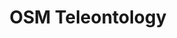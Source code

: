 ---
schema: default
title: OSM Teleontology
notes: A teleontology developed based on data from Open Street Maps.
organization: DataScientia Foundation
resources:
  - name: OSM-TONTO.UAN.owl
    url: ''
    format: owl
    description: The OWL RDF/XML distribution of the OSM Teleontology.
    license: ''
    status: Unannotated
    byteSize: '338'
    issued: '2023-04-12'
    language: en
    modified: '11 April 2023, 06:43 (UTC+01:00)'
    OntologyEngineeringTool: Protégé
    ontologyLanguage: owl
    ontologySyntax: rdf
    example: ''
    ReferenceLKRepository: SREP
    referenceOntology: UKC
    referenceDatasets: ''
distribution: osm-tonto-owl
keyword: geography
publisher: DataScientia Foundation
category:
  - Society&Territory
versionNotes: Version 1.0 - Unannotated
landingPage: Unknown
accessRigths: Public
creator: Xiaoyue Li
hasVersion: Unknown
isVersionOf: Unknown
issued: '2023-04-12'
modified: '11 April 2023, 06:43 (UTC+01:00)'
language: en
provenance: >-
  (2023-04-12) Marco Barbieri: Added Version 1.0 - Unannotated - to
  LiveKnowledge Catalog
page: Unknown
wasGeneratedBy: DataScientia LiveData Catalog Instantiation
versionInfo: version v1.0
formalityLevel: Teleontology
OntologyEngineeringMethodology: iTelos Knowledge Modelling Methodology
acronym: OSM-TONTO
CompetencyQuestion: unknown
preferredNamespacePrefix: ds-osm-tonto
toDoList: To completely annotate.
namespacesGenerated: unknown
namespacesReused: ''
datasetLevel: Knowledge Level(L3-4)
spatialExtent: Unknown
temporalExtent: Unknown
---